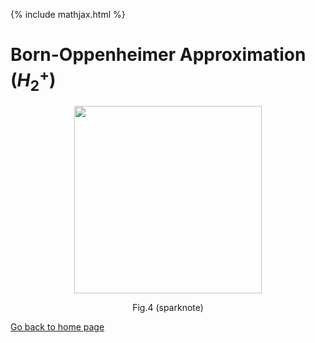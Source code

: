 {% include mathjax.html %}

# Born-Oppenheimer Approximation ($H_2^+$)



<p align="center">
  <img src="https://user-images.githubusercontent.com/35305574/38461976-02621902-3aac-11e8-8150-fca251b7a6e7.gif" width="300">
</p>
<p align="center">Fig.4 (sparknote)</p>


[Go back to home page](/README.md)


